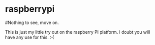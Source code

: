 raspberrypi
===========

#Nothing to see, move on.

This is just my little try out on the raspberry PI platform. I doubt you will have any use for this. :-)
